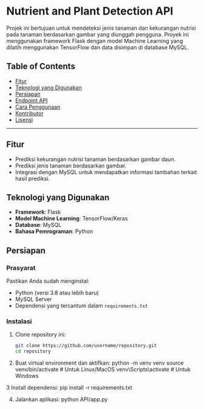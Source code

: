 # Nutrient and Plant Detection API

Projek ini bertujuan untuk mendeteksi jenis tanaman dan kekurangan nutrisi pada tanaman berdasarkan gambar yang diunggah pengguna. Proyek ini menggunakan framework Flask dengan model Machine Learning yang dilatih menggunakan TensorFlow dan data disimpan di database MySQL.

## Table of Contents
- [Fitur](#fitur)
- [Teknologi yang Digunakan](#teknologi-yang-digunakan)
- [Persiapan](#persiapan)
- [Endpoint API](#endpoint-api)
- [Cara Penggunaan](#cara-penggunaan)
- [Kontributor](#kontributor)
- [Lisensi](#lisensi)

---

## Fitur
- Prediksi kekurangan nutrisi tanaman berdasarkan gambar daun.
- Prediksi jenis tanaman berdasarkan gambar.
- Integrasi dengan MySQL untuk mendapatkan informasi tambahan terkait hasil prediksi.

## Teknologi yang Digunakan
- **Framework**: Flask
- **Model Machine Learning**: TensorFlow/Keras
- **Database**: MySQL
- **Bahasa Pemrograman**: Python

## Persiapan
### Prasyarat
Pastikan Anda sudah menginstal:
- Python (versi 3.8 atau lebih baru)
- MySQL Server
- Dependensi yang tercantum dalam `requirements.txt`

### Instalasi
1. Clone repository ini:
   ```bash
   git clone https://github.com/username/repository.git
   cd repository

2. Buat virtual environment dan aktifkan:
  python -m venv venv
  source venv/bin/activate  # Untuk Linux/MacOS
  venv\Scripts\activate     # Untuk Windows

3 Install dependensi:
  pip install -r requirements.txt

4. Jalankan aplikasi:
  python API/app.py

